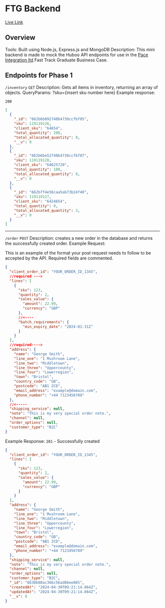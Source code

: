 # FTG Backend

[Live Link](https://ftg-backend-node.onrender.com)

## Overview

Tools: Built using Node.js, Express.js and MongoDB
Description: This mini backend is made to mock the Huboo API endpoints for use in the [Pace Integration ltd](https://www.paceintegration.com/) Fast Track Graduate Business Case.

## Endpoints for Phase 1

`/inventory`
`GET`
Description: Gets all items in inventory, returning an array of objects.
QueryParams: ?sku={insert sku number here}
Example response:

`200`

```json
[
  {
    "_id": "662b6b892740b4730ccfbf05",
    "sku": 119119126,
    "client_sku": "64654",
    "total_quantity": 200,
    "total_allocated_quantity": 0,
    "__v": 0
  },
  {
    "_id": "662b6be52740b4730ccfbf07",
    "sku": 119119128,
    "client_sku": "64625720",
    "total_quantity": 100,
    "total_allocated_quantity": 0,
    "__v": 0
  },
  {
    "_id": "662b7f4e56caa5ab73b24f40",
    "sku": 119119127,
    "client_sku": "6424654",
    "total_quantity": 0,
    "total_allocated_quantity": 3,
    "__v": 0
  }
]
```

---

`/order`
`POST`
Description: creates a new order in the database and returns the successfully created order.
Example Request:

This is an example of the format your post request needs to follow to be accepted by the API. Required fields are commented.

```json
{
  "client_order_id": "YOUR_ORDER_ID_1345",
  //required --->
  "lines": [
    {
      "sku": 123,
      "quantity": 2,
      "sales_value": {
        "amount": 22.99,
        "currency": "GBP"
      },
      //<----
      "batch_requirements": {
        "min_expiry_date": "2024-01-31Z"
      }
    }
  ],
  //required---->
  "address": {
    "name": "George Smith",
    "line_one": "1 Mushroom Lane",
    "line_two": "Middletown",
    "line_three": "Uppercounty",
    "line_four": "Lowerregion",
    "town": "Bristol",
    "country_code": "GB",
    "postcode": "AB1 2CD",
    "email_address": "example@domain.com",
    "phone_number": "+44 7123456789"
  },
  //<-----
  "shipping_service": null,
  "note": "This is my very special order note.",
  "channel": null,
  "order_options": null,
  "customer_type": "B2C"
}
```

Example Response:
`201` - Successfully created

```json
{
  "client_order_id": "YOUR_ORDER_ID_1345",
  "lines": [
    {
      "sku": 123,
      "quantity": 2,
      "sales_value": {
        "amount": 22.99,
        "currency": "GBP"
      }
    }
  ],
  "address": {
    "name": "George Smith",
    "line_one": "1 Mushroom Lane",
    "line_two": "Middletown",
    "line_three": "Uppercounty",
    "line_four": "Lowerregion",
    "town": "Bristol",
    "country_code": "GB",
    "postcode": "AB1 2CD",
    "email_address": "example@domain.com",
    "phone_number": "+44 7123456789"
  },
  "shipping_service": null,
  "note": "This is my very special order note.",
  "channel": null,
  "order_options": null,
  "customer_type": "B2C",
  "_id": "6630b80ac366c56ad86ee085",
  "createdAt": "2024-04-30T09:21:14.864Z",
  "updatedAt": "2024-04-30T09:21:14.864Z",
  "__v": 0
}
```

